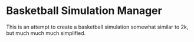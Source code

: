 # Basketball Simulation Manager
 This is an attempt to create a basketball simulation somewhat similar to 2k, but much much much simplified.
